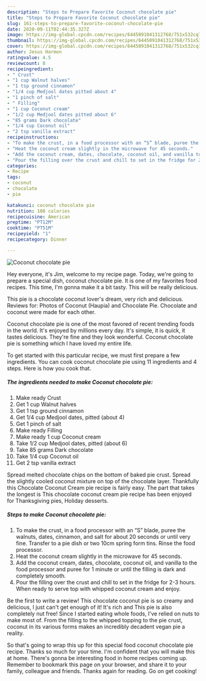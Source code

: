 ```yaml
---
description: "Steps to Prepare Favorite Coconut chocolate pie"
title: "Steps to Prepare Favorite Coconut chocolate pie"
slug: 161-steps-to-prepare-favorite-coconut-chocolate-pie
date: 2020-09-11T02:44:35.327Z
image: https://img-global.cpcdn.com/recipes/6445091041312768/751x532cq70/coconut-chocolate-pie-recipe-main-photo.jpg
thumbnail: https://img-global.cpcdn.com/recipes/6445091041312768/751x532cq70/coconut-chocolate-pie-recipe-main-photo.jpg
cover: https://img-global.cpcdn.com/recipes/6445091041312768/751x532cq70/coconut-chocolate-pie-recipe-main-photo.jpg
author: Jesus Harmon
ratingvalue: 4.5
reviewcount: 8
recipeingredient:
- " Crust"
- "1 cup Walnut halves"
- "1 tsp ground cinnamon"
- "1/4 cup Medjool dates pitted about 4"
- "1 pinch of salt"
- " Filling"
- "1 cup Coconut cream"
- "1/2 cup Medjool dates pitted about 6"
- "85 grams Dark chocolate"
- "1/4 cup Coconut oil"
- "2 tsp vanilla extract"
recipeinstructions:
- "To make the crust, in a food processor with an “S” blade, puree the walnuts, dates, cinnamon, and salt for about 20 seconds or until very fine. Transfer to a pie dish or two 10cm spring form tins. Rinse the food processor."
- "Heat the coconut cream slightly in the microwave for 45 seconds."
- "Add the coconut cream, dates, chocolate, coconut oil, and vanilla to the food processor and puree for 1 minute or until the filling is dark and completely smooth."
- "Pour the filling over the crust and chill to set in the fridge for 2-3 hours.                                                                                                                               When ready to serve top with whipped coconut cream and enjoy."
categories:
- Recipe
tags:
- coconut
- chocolate
- pie

katakunci: coconut chocolate pie 
nutrition: 108 calories
recipecuisine: American
preptime: "PT12M"
cooktime: "PT51M"
recipeyield: "1"
recipecategory: Dinner

---
```



![Coconut chocolate pie](https://img-global.cpcdn.com/recipes/6445091041312768/751x532cq70/coconut-chocolate-pie-recipe-main-photo.jpg)

Hey everyone, it's Jim, welcome to my recipe page. Today, we're going to prepare a special dish, coconut chocolate pie. It is one of my favorites food recipes. This time, I'm gonna make it a bit tasty. This will be really delicious.

This pie is a chocolate coconut lover&#39;s dream, very rich and delicious. Reviews for: Photos of Coconut (Haupia) and Chocolate Pie. Chocolate and coconut were made for each other.

Coconut chocolate pie is one of the most favored of recent trending foods in the world. It's enjoyed by millions every day. It's simple, it is quick, it tastes delicious. They're fine and they look wonderful. Coconut chocolate pie is something which I have loved my entire life.


To get started with this particular recipe, we must first prepare a few ingredients. You can cook coconut chocolate pie using 11 ingredients and 4 steps. Here is how you cook that.

##### The ingredients needed to make Coconut chocolate pie:

1. Make ready  Crust
1. Get 1 cup Walnut halves
1. Get 1 tsp ground cinnamon
1. Get 1/4 cup Medjool dates, pitted (about 4)
1. Get 1 pinch of salt
1. Make ready  Filling
1. Make ready 1 cup Coconut cream
1. Take 1/2 cup Medjool dates, pitted (about 6)
1. Take 85 grams Dark chocolate
1. Take 1/4 cup Coconut oil
1. Get 2 tsp vanilla extract


Spread melted chocolate chips on the bottom of baked pie crust. Spread the slightly cooled coconut mixture on top of the chocolate layer. Thankfully this Chocolate Coconut Cream pie recipe is fairly easy. The part that takes the longest is This chocolate coconut cream pie recipe has been enjoyed for Thanksgiving pies, Holiday desserts. 

##### Steps to make Coconut chocolate pie:

1. To make the crust, in a food processor with an “S” blade, puree the walnuts, dates, cinnamon, and salt for about 20 seconds or until very fine. Transfer to a pie dish or two 10cm spring form tins. Rinse the food processor.
1. Heat the coconut cream slightly in the microwave for 45 seconds.
1. Add the coconut cream, dates, chocolate, coconut oil, and vanilla to the food processor and puree for 1 minute or until the filling is dark and completely smooth.
1. Pour the filling over the crust and chill to set in the fridge for 2-3 hours.                                                                                                                               When ready to serve top with whipped coconut cream and enjoy.


Be the first to write a review! This chocolate coconut pie is so creamy and delicious, I just can&#39;t get enough of it! It&#39;s rich and This pie is also completely nut free! Since I started eating whole foods, I&#39;ve relied on nuts to make most of. From the filling to the whipped topping to the pie crust, coconut in its various forms makes an incredibly decadent vegan pie a reality. 

So that's going to wrap this up for this special food coconut chocolate pie recipe. Thanks so much for your time. I'm confident that you will make this at home. There's gonna be interesting food in home recipes coming up. Remember to bookmark this page on your browser, and share it to your family, colleague and friends. Thanks again for reading. Go on get cooking!
